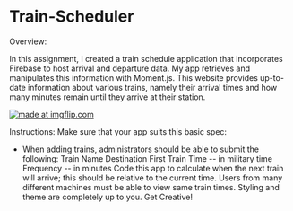 # Train-Scheduler
Overview:

In this assignment, I created a train schedule application that incorporates Firebase to host arrival and departure data. My app retrieves and manipulates this information with Moment.js. This website provides up-to-date information about various trains, namely their arrival times and how many minutes remain until they arrive at their station.

<a href="https://imgflip.com/gif/2l05ur"><img src="https://i.imgflip.com/2l05ur.gif" title="made at imgflip.com"/></a>

Instructions:
Make sure that your app suits this basic spec:


- When adding trains, administrators should be able to submit the following:
Train Name
Destination 
First Train Time -- in military time
Frequency -- in minutes
Code this app to calculate when the next train will arrive; this should be relative to the current time.
Users from many different machines must be able to view same train times.
Styling and theme are completely up to you. Get Creative!



